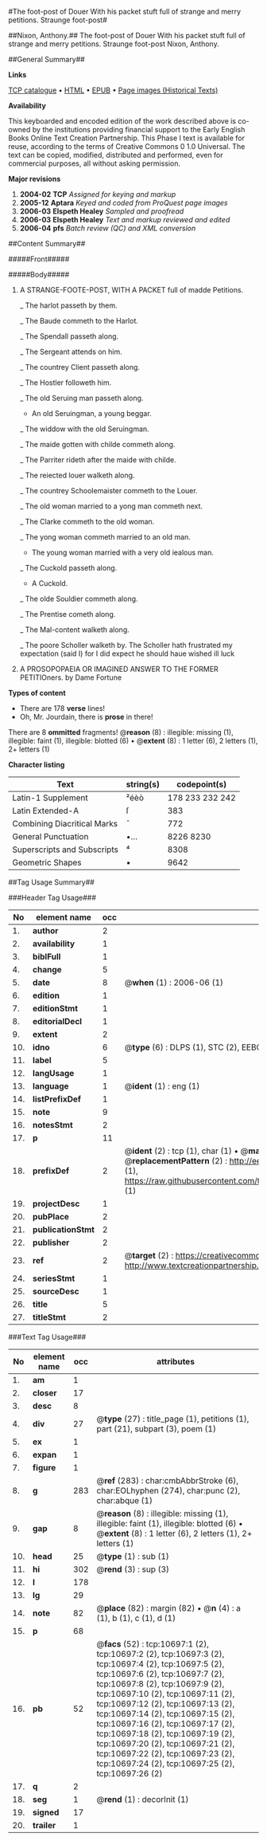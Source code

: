 #The foot-post of Douer With his packet stuft full of strange and merry petitions. Straunge foot-post#

##Nixon, Anthony.##
The foot-post of Douer With his packet stuft full of strange and merry petitions.
Straunge foot-post
Nixon, Anthony.

##General Summary##

**Links**

[TCP catalogue](http://www.ota.ox.ac.uk/tcp/)  • 
[HTML](http://tei.it.ox.ac.uk/tcp/Texts-HTML/free/A08/A08257.html)  • 
[EPUB](http://tei.it.ox.ac.uk/tcp/Texts-EPUB/free/A08/A08257.epub) • 
[Page images (Historical Texts)](https://data.historicaltexts.jisc.ac.uk/view?pubId=eebo-99845776e&pageId=eebo-99845776e-10697-1)

**Availability**

This keyboarded and encoded edition of the
	       work described above is co-owned by the institutions
	       providing financial support to the Early English Books
	       Online Text Creation Partnership. This Phase I text is
	       available for reuse, according to the terms of Creative
	       Commons 0 1.0 Universal. The text can be copied,
	       modified, distributed and performed, even for
	       commercial purposes, all without asking permission.

**Major revisions**

1. __2004-02__ __TCP__ *Assigned for keying and markup*
1. __2005-12__ __Aptara__ *Keyed and coded from ProQuest page images*
1. __2006-03__ __Elspeth Healey__ *Sampled and proofread*
1. __2006-03__ __Elspeth Healey__ *Text and markup reviewed and edited*
1. __2006-04__ __pfs__ *Batch review (QC) and XML conversion*

##Content Summary##

#####Front#####

#####Body#####

1. A STRANGE-FOOTE-POST,
WITH A PACKET
full of madde Petitions.

    _ The harlot passeth by them.

    _ The Baude commeth to the Harlot.

    _ The Spendall passeth along.

    _ The Sergeant attends on him.

    _ The countrey Client passeth along.

    _ The Hostler followeth him.

    _ The old Seruing man passeth along.

      * An old Seruingman, a young beggar.

    _ The widdow with the old Seruingman.

    _ The maide gotten with childe commeth along.

    _ The Parriter rideth after the maide
with childe.

    _ The reiected louer walketh along.

    _ The countrey Schoolemaister commeth
to the Louer.

    _ The old woman married to a yong man
commeth next.

    _ The Clarke commeth to the old woman.

    _ The yong woman commeth married
to an old man.

      * The young woman married with a very old iealous man.

    _ The Cuckold passeth along.

      * A Cuckold.

    _ The olde Souldier commeth along.

    _ The Prentise cometh along.

    _ The Mal-content walketh along.

    _ The poore Scholler walketh by.
The Scholler hath frustrated my expectation (said I) for
I did expect he should haue wished ill luck
1. A PROSOPOPAEIA OR
IMAGINED ANSWER TO
THE FORMER PETITIOners.
by Dame Fortune

**Types of content**

  * There are 178 **verse** lines!
  * Oh, Mr. Jourdain, there is **prose** in there!

There are 8 **ommitted** fragments! 
 @__reason__ (8) : illegible: missing (1), illegible: faint (1), illegible: blotted (6)  •  @__extent__ (8) : 1 letter (6), 2 letters (1), 2+ letters (1)

**Character listing**


|Text|string(s)|codepoint(s)|
|---|---|---|
|Latin-1 Supplement|²éèò|178 233 232 242|
|Latin Extended-A|ſ|383|
|Combining             Diacritical Marks|̄|772|
|General Punctuation|•…|8226 8230|
|Superscripts             and Subscripts|⁴|8308|
|Geometric Shapes|▪|9642|

##Tag Usage Summary##

###Header Tag Usage###

|No|element name|occ|attributes|
|---|---|---|---|
|1.|__author__|2||
|2.|__availability__|1||
|3.|__biblFull__|1||
|4.|__change__|5||
|5.|__date__|8| @__when__ (1) : 2006-06 (1)|
|6.|__edition__|1||
|7.|__editionStmt__|1||
|8.|__editorialDecl__|1||
|9.|__extent__|2||
|10.|__idno__|6| @__type__ (6) : DLPS (1), STC (2), EEBO-CITATION (1), PROQUEST (1), VID (1)|
|11.|__label__|5||
|12.|__langUsage__|1||
|13.|__language__|1| @__ident__ (1) : eng (1)|
|14.|__listPrefixDef__|1||
|15.|__note__|9||
|16.|__notesStmt__|2||
|17.|__p__|11||
|18.|__prefixDef__|2| @__ident__ (2) : tcp (1), char (1)  •  @__matchPattern__ (2) : ([0-9\-]+):([0-9IVX]+) (1), (.+) (1)  •  @__replacementPattern__ (2) : http://eebo.chadwyck.com/downloadtiff?vid=$1&page=$2 (1), https://raw.githubusercontent.com/textcreationpartnership/Texts/master/tcpchars.xml#$1 (1)|
|19.|__projectDesc__|1||
|20.|__pubPlace__|2||
|21.|__publicationStmt__|2||
|22.|__publisher__|2||
|23.|__ref__|2| @__target__ (2) : https://creativecommons.org/publicdomain/zero/1.0/ (1), http://www.textcreationpartnership.org/docs/. (1)|
|24.|__seriesStmt__|1||
|25.|__sourceDesc__|1||
|26.|__title__|5||
|27.|__titleStmt__|2||


###Text Tag Usage###

|No|element name|occ|attributes|
|---|---|---|---|
|1.|__am__|1||
|2.|__closer__|17||
|3.|__desc__|8||
|4.|__div__|27| @__type__ (27) : title_page (1), petitions (1), part (21), subpart (3), poem (1)|
|5.|__ex__|1||
|6.|__expan__|1||
|7.|__figure__|1||
|8.|__g__|283| @__ref__ (283) : char:cmbAbbrStroke (6), char:EOLhyphen (274), char:punc (2), char:abque (1)|
|9.|__gap__|8| @__reason__ (8) : illegible: missing (1), illegible: faint (1), illegible: blotted (6)  •  @__extent__ (8) : 1 letter (6), 2 letters (1), 2+ letters (1)|
|10.|__head__|25| @__type__ (1) : sub (1)|
|11.|__hi__|302| @__rend__ (3) : sup (3)|
|12.|__l__|178||
|13.|__lg__|29||
|14.|__note__|82| @__place__ (82) : margin (82)  •  @__n__ (4) : a (1), b (1), c (1), d (1)|
|15.|__p__|68||
|16.|__pb__|52| @__facs__ (52) : tcp:10697:1 (2), tcp:10697:2 (2), tcp:10697:3 (2), tcp:10697:4 (2), tcp:10697:5 (2), tcp:10697:6 (2), tcp:10697:7 (2), tcp:10697:8 (2), tcp:10697:9 (2), tcp:10697:10 (2), tcp:10697:11 (2), tcp:10697:12 (2), tcp:10697:13 (2), tcp:10697:14 (2), tcp:10697:15 (2), tcp:10697:16 (2), tcp:10697:17 (2), tcp:10697:18 (2), tcp:10697:19 (2), tcp:10697:20 (2), tcp:10697:21 (2), tcp:10697:22 (2), tcp:10697:23 (2), tcp:10697:24 (2), tcp:10697:25 (2), tcp:10697:26 (2)|
|17.|__q__|2||
|18.|__seg__|1| @__rend__ (1) : decorInit (1)|
|19.|__signed__|17||
|20.|__trailer__|1||
